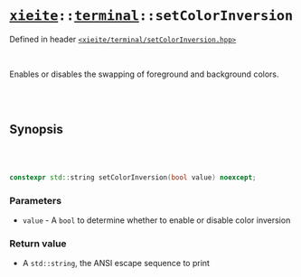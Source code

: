 # [`xieite`](../../README.md)`::`[`terminal`](../../docs/terminal.md)`::setColorInversion`
Defined in header [`<xieite/terminal/setColorInversion.hpp>`](../../include/xieite/terminal/setColorInversion.hpp)

<br/>

Enables or disables the swapping of foreground and background colors.

<br/><br/>

## Synopsis

<br/><br/>

```cpp
constexpr std::string setColorInversion(bool value) noexcept;
```
### Parameters
- `value` - A `bool` to determine whether to enable or disable color inversion
### Return value
- A `std::string`, the ANSI escape sequence to print
